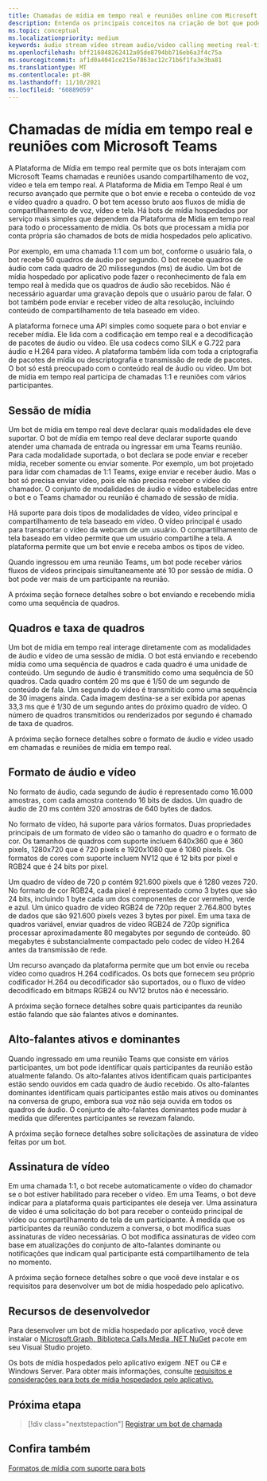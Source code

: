 ```yaml
---
title: Chamadas de mídia em tempo real e reuniões online com Microsoft Teams
description: Entenda os principais conceitos na criação de bot que podem conduzir chamadas de áudio e vídeo em tempo real e reuniões online. Saiba mais sobre sessões de mídia, taxa de quadros, formato de áudio/vídeo e referência aos recursos do desenvolvedor
ms.topic: conceptual
ms.localizationpriority: medium
keywords: áudio stream vídeo stream audio/video calling meeting real-time media application-hosted media service-hosted media hosted media
ms.openlocfilehash: bff216848262412a05de8794bb716eb6a3f4c75a
ms.sourcegitcommit: af1d0a4041ce215e7863ac12c71b6f1fa3e3ba81
ms.translationtype: MT
ms.contentlocale: pt-BR
ms.lasthandoff: 11/10/2021
ms.locfileid: "60889059"
---
```

# <a name="real-time-media-calls-and-meetings-with-microsoft-teams"></a>Chamadas de mídia em tempo real e reuniões com Microsoft Teams

A Plataforma de Mídia em tempo real permite que os bots interajam com Microsoft Teams chamadas e reuniões usando compartilhamento de voz, vídeo e tela em tempo real. A Plataforma de Mídia em Tempo Real é um recurso avançado que permite que o bot envie e receba o conteúdo de voz e vídeo quadro a quadro. O bot tem acesso bruto aos fluxos de mídia de compartilhamento de voz, vídeo e tela. Há bots de mídia hospedados por serviço mais simples que dependem da Plataforma de Mídia em tempo real para todo o processamento de mídia. Os bots que processam a mídia por conta própria são chamados de bots de mídia hospedados pelo aplicativo.

Por exemplo, em uma chamada 1:1 com um bot, conforme o usuário fala, o bot recebe 50 quadros de áudio por segundo. O bot recebe quadros de áudio com cada quadro de 20 milissegundos (ms) de áudio. Um bot de mídia hospedado por aplicativo pode fazer o reconhecimento de fala em tempo real à medida que os quadros de áudio são recebidos. Não é necessário aguardar uma gravação depois que o usuário parou de falar. O bot também pode enviar e receber vídeo de alta resolução, incluindo conteúdo de compartilhamento de tela baseado em vídeo.

A plataforma fornece uma API simples como soquete para o bot enviar e receber mídia. Ele lida com a codificação em tempo real e a decodificação de pacotes de áudio ou vídeo. Ele usa codecs como SILK e G.722 para áudio e H.264 para vídeo. A plataforma também lida com toda a criptografia de pacotes de mídia ou descriptografia e transmissão de rede de pacotes. O bot só está preocupado com o conteúdo real de áudio ou vídeo. Um bot de mídia em tempo real participa de chamadas 1:1 e reuniões com vários participantes.

## <a name="media-session"></a>Sessão de mídia

Um bot de mídia em tempo real deve declarar quais modalidades ele deve suportar. O bot de mídia em tempo real deve declarar suporte quando atender uma chamada de entrada ou ingressar em uma Teams reunião. Para cada modalidade suportada, o bot declara se pode enviar e receber mídia, receber somente ou enviar somente. Por exemplo, um bot projetado para lidar com chamadas de 1:1 Teams, exige enviar e receber áudio. Mas o bot só precisa enviar vídeo, pois ele não precisa receber o vídeo do chamador. O conjunto de modalidades de áudio e vídeo estabelecidas entre o bot e o Teams chamador ou reunião é chamado de sessão de mídia.

Há suporte para dois tipos de modalidades de vídeo, vídeo principal e compartilhamento de tela baseado em vídeo. O vídeo principal é usado para transportar o vídeo da webcam de um usuário. O compartilhamento de tela baseado em vídeo permite que um usuário compartilhe a tela. A plataforma permite que um bot envie e receba ambos os tipos de vídeo.

Quando ingressou em uma reunião Teams, um bot pode receber vários fluxos de vídeos principais simultaneamente até 10 por sessão de mídia. O bot pode ver mais de um participante na reunião.

A próxima seção fornece detalhes sobre o bot enviando e recebendo mídia como uma sequência de quadros.

## <a name="frames-and-frame-rate"></a>Quadros e taxa de quadros

Um bot de mídia em tempo real interage diretamente com as modalidades de áudio e vídeo de uma sessão de mídia. O bot está enviando e recebendo mídia como uma sequência de quadros e cada quadro é uma unidade de conteúdo. Um segundo de áudio é transmitido como uma sequência de 50 quadros. Cada quadro contém 20 ms que é 1/50 de um segundo de conteúdo de fala. Um segundo do vídeo é transmitido como uma sequência de 30 imagens ainda. Cada imagem destina-se a ser exibida por apenas 33,3 ms que é 1/30 de um segundo antes do próximo quadro de vídeo. O número de quadros transmitidos ou renderizados por segundo é chamado de taxa de quadros.

A próxima seção fornece detalhes sobre o formato de áudio e vídeo usado em chamadas e reuniões de mídia em tempo real.

## <a name="audio-and-video-format"></a>Formato de áudio e vídeo

No formato de áudio, cada segundo de áudio é representado como 16.000 amostras, com cada amostra contendo 16 bits de dados. Um quadro de áudio de 20 ms contém 320 amostras de 640 bytes de dados.

No formato de vídeo, há suporte para vários formatos. Duas propriedades principais de um formato de vídeo são o tamanho do quadro e o formato de cor. Os tamanhos de quadros com suporte incluem 640x360 que é 360 pixels, 1280x720 que é 720 pixels e 1920x1080 que é 1080 pixels. Os formatos de cores com suporte incluem NV12 que é 12 bits por pixel e RGB24 que é 24 bits por pixel.

Um quadro de vídeo de 720 p contém 921.600 pixels que é 1280 vezes 720. No formato de cor RGB24, cada pixel é representado como 3 bytes que são 24 bits, incluindo 1 byte cada um dos componentes de cor vermelho, verde e azul. Um único quadro de vídeo RGB24 de 720p requer 2.764.800 bytes de dados que são 921.600 pixels vezes 3 bytes por pixel. Em uma taxa de quadros variável, enviar quadros de vídeo RGB24 de 720p significa processar aproximadamente 80 megabytes por segundo de conteúdo. 80 megabytes é substancialmente compactado pelo codec de vídeo H.264 antes da transmissão de rede.

Um recurso avançado da plataforma permite que um bot envie ou receba vídeo como quadros H.264 codificados. Os bots que fornecem seu próprio codificador H.264 ou decodificador são suportados, ou o fluxo de vídeo decodificado em bitmaps RGB24 ou NV12 brutos não é necessário.

A próxima seção fornece detalhes sobre quais participantes da reunião estão falando que são falantes ativos e dominantes.

## <a name="active-and-dominant-speakers"></a>Alto-falantes ativos e dominantes

Quando ingressado em uma reunião Teams que consiste em vários participantes, um bot pode identificar quais participantes da reunião estão atualmente falando. Os alto-falantes ativos identificam quais participantes estão sendo ouvidos em cada quadro de áudio recebido. Os alto-falantes dominantes identificam quais participantes estão mais ativos ou dominantes na conversa de grupo, embora sua voz não seja ouvida em todos os quadros de áudio. O conjunto de alto-falantes dominantes pode mudar à medida que diferentes participantes se revezam falando.

A próxima seção fornece detalhes sobre solicitações de assinatura de vídeo feitas por um bot.

## <a name="video-subscription"></a>Assinatura de vídeo

Em uma chamada 1:1, o bot recebe automaticamente o vídeo do chamador se o bot estiver habilitado para receber o vídeo. Em uma Teams, o bot deve indicar para a plataforma quais participantes ele deseja ver. Uma assinatura de vídeo é uma solicitação do bot para receber o conteúdo principal de vídeo ou compartilhamento de tela de um participante. À medida que os participantes da reunião conduzem a conversa, o bot modifica suas assinaturas de vídeo necessárias. O bot modifica assinaturas de vídeo com base em atualizações do conjunto de alto-falantes dominante ou notificações que indicam qual participante está compartilhamento de tela no momento.

A próxima seção fornece detalhes sobre o que você deve instalar e os requisitos para desenvolver um bot de mídia hospedado pelo aplicativo.

## <a name="developer-resources"></a>Recursos de desenvolvedor

Para desenvolver um bot de mídia hospedado por aplicativo, você deve instalar o [Microsoft.Graph. Biblioteca Calls.Media .NET NuGet](https://www.nuget.org/packages/Microsoft.Graph.Communications.Calls.Media/) pacote em seu Visual Studio projeto.

Os bots de mídia hospedados pelo aplicativo exigem .NET ou C# e Windows Server. Para obter mais informações, consulte [requisitos e considerações para bots de mídia hospedados pelo aplicativo.](requirements-considerations-application-hosted-media-bots.md#c-or-net-and-windows-server-for-development)

## <a name="next-step"></a>Próxima etapa

> [!div class="nextstepaction"]
> [Registrar um bot de chamada](~/bots/calls-and-meetings/registering-calling-bot.md)

## <a name="see-also"></a>Confira também

[Formatos de mídia com suporte para bots](~/resources/media-formats.md)
